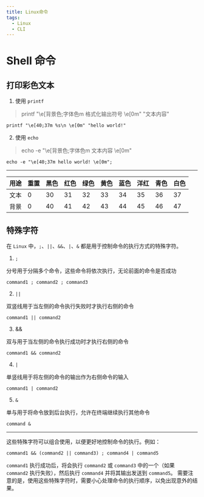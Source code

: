 ```yaml
---
title: Linux命令
tags:
  - Linux
  - CLI
---
```


# Shell 命令

## 打印彩色文本

1. 使用 `printf`

> printf "\e[背景色;字体色m 格式化输出符号 \e[0m" "文本内容"

```shell
printf "\e[40;37m %s\n \e[0m" "hello world!"
```

2. 使用 `echo`

> echo -e "\e[背景色;字体色m 文本内容 \e[0m"

```shell
echo -e "\e[40;37m hello world! \e[0m";
```
---

| 用途 | 重置 | 黑色 | 红色 | 绿色 | 黄色 | 蓝色 | 洋红 | 青色 | 白色 |
|----|----|----|----|----|----|----|----|----|----|
| 文本 | 0  | 30 | 31 | 32 | 33 | 34 | 35 | 36 | 37 |
| 背景 | 0  | 40 | 41 | 42 | 43 | 44 | 45 | 46 | 47 |




## 特殊字符

在 `Linux` 中，`;`、`||`、`&&`、`|`、`&` 都是用于控制命令的执行方式的特殊字符。

1. `;`

分号用于分隔多个命令，这些命令将依次执行，无论前面的命令是否成功

```
command1 ; command2 ; command3
```

2. `||`

双竖线用于当左侧的命令执行失败时才执行右侧的命令

```
command1 || command2
```

3. &&

双与用于当左侧的命令执行成功时才执行右侧的命令

```
command1 && command2
```

4. `|`

单竖线用于将左侧的命令的输出作为右侧命令的输入

```
command1 | command2
```

5. `&`

单与用于将命令放到后台执行，允许在终端继续执行其他命令

```
command &
```
---

这些特殊字符可以组合使用，以便更好地控制命令的执行。例如：

```
command1 && (command2 || command3) ; command4 | command5
```

`command1` 执行成功后，将会执行 `command2` 或 `command3` 中的一个（如果 `command2` 执行失败），然后执行 `command4` 并将其输出发送到 `command5`。
需要注意的是，使用这些特殊字符时，需要小心处理命令的执行顺序，以免出现意外的结果。
